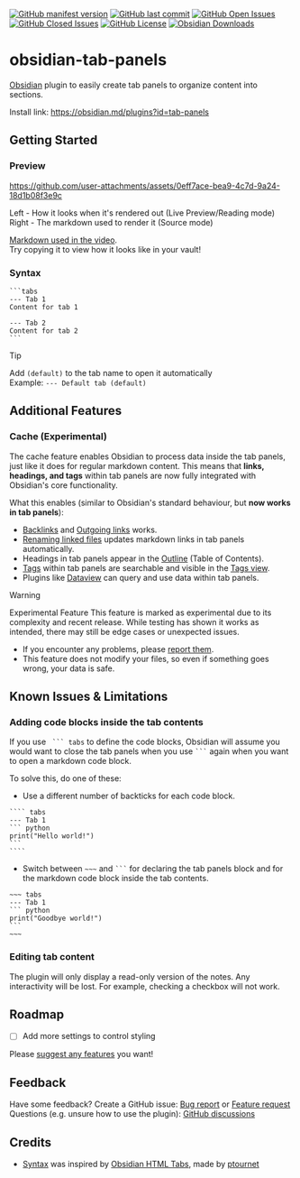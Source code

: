 [![GitHub manifest version](https://img.shields.io/github/manifest-json/v/gnoxnahte/obsidian-tab-panels)](../../releases)
[![GitHub last commit](https://img.shields.io/github/last-commit/gnoxnahte/obsidian-tab-panels)](../../commits/main/)
[![GitHub Open Issues](https://img.shields.io/github/issues/gnoxnahte/obsidian-tab-panels)](../../issues)
[![GitHub Closed Issues](https://img.shields.io/github/issues-closed/gnoxnahte/obsidian-tab-panels)](../../issues?q=is%3Aissue+is%3Aclosed)
[![GitHub License](https://img.shields.io/github/license/gnoxnahte/obsidian-tab-panels)](/LICENSE)
[![Obsidian Downloads](https://img.shields.io/badge/dynamic/json?url=https%3A%2F%2Fraw.githubusercontent.com%2Fobsidianmd%2Fobsidian-releases%2Fmaster%2Fcommunity-plugin-stats.json&query=%24%5B%22tab-panels%22%5D.downloads&logo=obsidian&logoColor=a88bfa&label=downloads&color=a88bfa)](https://obsidian.md/plugins?id=tab-panels)

# obsidian-tab-panels
[Obsidian](https://obsidian.md/) plugin to easily create tab panels to organize content into sections.

Install link: https://obsidian.md/plugins?id=tab-panels

## Getting Started
### Preview

https://github.com/user-attachments/assets/0eff7ace-bea9-4c7d-9a24-18d1b08f3e9c

Left - How it looks when it's rendered out (Live Preview/Reading mode) <br>
Right - The markdown used to render it (Source mode)

[Markdown used in the video](/readme-assets/preview-markdown.md?plain=1). <br>
Try copying it to view how it looks like in your vault!

### Syntax 
````
```tabs
--- Tab 1
Content for tab 1

--- Tab 2
Content for tab 2
```
````

> [!Tip]
> Add `(default)` to the tab name to open it automatically <br>
> Example: `--- Default tab (default)`
> 

## Additional Features
### Cache (Experimental)
The cache feature enables Obsidian to process data inside the tab panels, just like it does for regular markdown content. This means that **links, headings, and tags** within tab panels are now fully integrated with Obsidian's core functionality.

What this enables (similar to Obsidian's standard behaviour, but **now works in tab panels**):
- [Backlinks](https://help.obsidian.md/Plugins/Backlinks) and [Outgoing links](https://help.obsidian.md/Plugins/Outgoing+links) works.
- [Renaming linked files](https://help.obsidian.md/Files+and+folders/Manage+notes#Rename+a+note) updates markdown links in tab panels automatically.
- Headings in tab panels appear in the [Outline](https://help.obsidian.md/Plugins/Outline) (Table of Contents).
- [Tags](https://help.obsidian.md/Editing+and+formatting/Tags) within tab panels are searchable and visible in the [Tags view](https://help.obsidian.md/Plugins/Tags+view).
- Plugins like [Dataview](https://github.com/blacksmithgu/obsidian-dataview) can query and use data within tab panels.

> [!WARNING]
> Experimental Feature
> This feature is marked as experimental due to its complexity and recent release. While testing has shown it works as intended, there may still be edge cases or unexpected issues.
> - If you encounter any problems, please [report them](https://github.com/GnoxNahte/obsidian-tab-panels/issues/new?template=bug-report.yml).
> - This feature does not modify your files, so even if something goes wrong, your data is safe.

<!-- TODO: ## Styles -->

## Known Issues & Limitations

### Adding code blocks inside the tab contents
If you use ` ``` tabs` to define the code blocks, Obsidian will assume you would want to close the tab panels when you use ` ``` ` again when you want to open a markdown code block. 

To solve this, do one of these:
- Use a different number of backticks for each code block.
`````
```` tabs
--- Tab 1
``` python
print("Hello world!")
```
````
`````
- Switch between `~~~` and ` ``` ` for declaring the tab panels block and for the markdown code block inside the tab contents.

`````
~~~ tabs
--- Tab 1
``` python
print("Goodbye world!")
```
~~~
`````

### Editing tab content
The plugin will only display a read-only version of the notes. Any interactivity will be lost. For example, checking a checkbox will not work.

## Roadmap
- [ ] Add more settings to control styling

Please [suggest any features](../../issues/new/choose) you want!

## Feedback
Have some feedback? Create a GitHub issue: [Bug report](https://github.com/GnoxNahte/obsidian-tab-panels/issues/new?template=bug-report.yml) or [Feature request](https://github.com/GnoxNahte/obsidian-tab-panels/issues/new?template=feature-request.md)
Questions (e.g. unsure how to use the plugin): [GitHub discussions](https://github.com/GnoxNahte/obsidian-tab-panels/discussions)

## Credits
- [Syntax](#syntax) was inspired by [Obsidian HTML Tabs](https://github.com/ptournet/obsidian-html-tabs), made by [ptournet](https://github.com/ptournet)